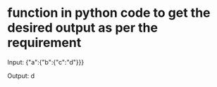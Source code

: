 # function in python code to get the desired output as per the requirement 

Input: {"a":{"b":{"c":"d"}}}


Output: d
